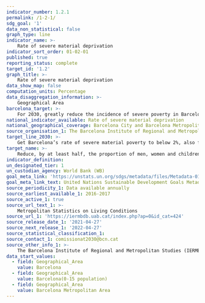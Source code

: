 ```yaml
---
indicator_number: 1.2.1
permalink: /1-2-1/
sdg_goal: '1'
data_non_statistical: false
graph_type: line
indicator_name: >-
    Rate of severe material deprivation
indicator_sort_order: 01-02-01
published: true
reporting_status: complete
target_id: '1.2'
graph_title: >-
    Rate of severe material deprivation
data_show_map: false
computation_units: Percentage
data_disaggregation_information: >-
    Geographical Area
barcelona_target: >-
    For 2030, greatly reduce the incidence of severe poverty in Barcelona, especially among younger people, while also ensuring that it does not disproportionately affect certain territories
national_indicator_available: Rate of severe material deprivation
national_geographical_coverage: Barcelona City and Barcelona Metropolitan Area
source_organisation_1: The Barcelona Institute of Regional and Metropolitan Studies (IERMB)
target_line_2030: >-
    Get Barcelona’s rate of severe material poverty to below 2%, also for the population under the age of 16, and to below 3% for the Barcelona Metropolitan Area as a whole
target_name: >-
    Reduce, by at least half, the proportion of men, women and children of all ages living in poverty, in all of its dimensions, in accordance with national definitions
indicator_definition:
un_designated_tier: 1
un_custodian_agency: World Bank (WB)
goal_meta_link: 'https://unstats.un.org/sdgs/metadata/files/Metadata-01-02-01.pdf'
goal_meta_link_text: United Nations Sustainable Development Goals Metadata (pdf 894kB)
source_periodicity_1: Data available annually
source_earliest_available_1: 2016-2017
source_active_1: true
source_url_text_1: >-
    Metropolitan Statistics on Living Conditions
source_url_1: 'https://iermbdb.uab.cat/index.php?ap=0&id_cat=424'
source_release_date_1: '2021-04-27'
source_next_release_1: '2022-04-27'
source_statistical_classification_1: 
source_contact_1: comissionat2030@bcn.cat
source_other_info_1: >-
    The Barcelona Institute of Regional and Metropolitan Studies (IERMB)
data_start_values:
  - field: Geographical_Area
    value: Barcelona
  - field: Geographical_Area
    value: Barcelona(0-15 population)
  - field: Geographical_Area  
    value: Barcelona Metropolitan Area
---
```

